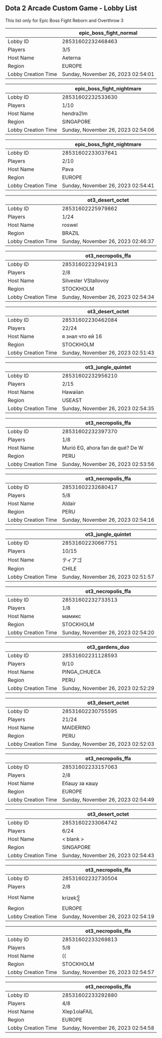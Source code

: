 ## Dota 2 Arcade Custom Game - Lobby List

This list only for Epic Boss Fight Reborn and Overthrow 3

|  | epic_boss_fight_normal |
| ------ | ------ |
| Lobby ID | 28531602232468463 |
| Players | 3/5 |
| Host Name | Aeterna |
| Region | EUROPE |
| Lobby Creation Time | Sunday, November 26, 2023 02:54:01 |


|  | epic_boss_fight_nightmare |
| ------ | ------ |
| Lobby ID | 28531602232533630 |
| Players | 1/10 |
| Host Name | hendra2lm |
| Region | SINGAPORE |
| Lobby Creation Time | Sunday, November 26, 2023 02:54:06 |


|  | epic_boss_fight_nightmare |
| ------ | ------ |
| Lobby ID | 28531602233037641 |
| Players | 2/10 |
| Host Name | Pava |
| Region | EUROPE |
| Lobby Creation Time | Sunday, November 26, 2023 02:54:41 |


|  | ot3_desert_octet |
| ------ | ------ |
| Lobby ID | 28531602225979862 |
| Players | 1/24 |
| Host Name | roswel |
| Region | BRAZIL |
| Lobby Creation Time | Sunday, November 26, 2023 02:46:37 |


|  | ot3_necropolis_ffa |
| ------ | ------ |
| Lobby ID | 28531602232941913 |
| Players | 2/8 |
| Host Name | Silvester VStallovoy |
| Region | STOCKHOLM |
| Lobby Creation Time | Sunday, November 26, 2023 02:54:34 |


|  | ot3_desert_octet |
| ------ | ------ |
| Lobby ID | 28531602230462084 |
| Players | 22/24 |
| Host Name | я знал что ей 16 |
| Region | STOCKHOLM |
| Lobby Creation Time | Sunday, November 26, 2023 02:51:43 |


|  | ot3_jungle_quintet |
| ------ | ------ |
| Lobby ID | 28531602232956210 |
| Players | 2/15 |
| Host Name | Hawaiian |
| Region | USEAST |
| Lobby Creation Time | Sunday, November 26, 2023 02:54:35 |


|  | ot3_necropolis_ffa |
| ------ | ------ |
| Lobby ID | 28531602232397370 |
| Players | 1/8 |
| Host Name | Murió EG, ahora fan de qué? De W |
| Region | PERU |
| Lobby Creation Time | Sunday, November 26, 2023 02:53:56 |


|  | ot3_necropolis_ffa |
| ------ | ------ |
| Lobby ID | 28531602232680417 |
| Players | 5/8 |
| Host Name | Aldair |
| Region | PERU |
| Lobby Creation Time | Sunday, November 26, 2023 02:54:16 |


|  | ot3_jungle_quintet |
| ------ | ------ |
| Lobby ID | 28531602230667751 |
| Players | 10/15 |
| Host Name | ティアゴ |
| Region | CHILE |
| Lobby Creation Time | Sunday, November 26, 2023 02:51:57 |


|  | ot3_necropolis_ffa |
| ------ | ------ |
| Lobby ID | 28531602232733513 |
| Players | 1/8 |
| Host Name | мамикс |
| Region | STOCKHOLM |
| Lobby Creation Time | Sunday, November 26, 2023 02:54:20 |


|  | ot3_gardens_duo |
| ------ | ------ |
| Lobby ID | 28531602231128593 |
| Players | 9/10 |
| Host Name | PINGA_CHUECA |
| Region | PERU |
| Lobby Creation Time | Sunday, November 26, 2023 02:52:29 |


|  | ot3_desert_octet |
| ------ | ------ |
| Lobby ID | 28531602230755595 |
| Players | 21/24 |
| Host Name | MAIDERINO |
| Region | PERU |
| Lobby Creation Time | Sunday, November 26, 2023 02:52:03 |


|  | ot3_necropolis_ffa |
| ------ | ------ |
| Lobby ID | 28531602233157063 |
| Players | 2/8 |
| Host Name | Ебашу за кашу |
| Region | EUROPE |
| Lobby Creation Time | Sunday, November 26, 2023 02:54:49 |


|  | ot3_desert_octet |
| ------ | ------ |
| Lobby ID | 28531602233064742 |
| Players | 6/24 |
| Host Name | < blank > |
| Region | SINGAPORE |
| Lobby Creation Time | Sunday, November 26, 2023 02:54:43 |


|  | ot3_necropolis_ffa |
| ------ | ------ |
| Lobby ID | 28531602232730504 |
| Players | 2/8 |
| Host Name | krizek𒉭 |
| Region | EUROPE |
| Lobby Creation Time | Sunday, November 26, 2023 02:54:19 |


|  | ot3_necropolis_ffa |
| ------ | ------ |
| Lobby ID | 28531602233269813 |
| Players | 5/8 |
| Host Name | (( |
| Region | STOCKHOLM |
| Lobby Creation Time | Sunday, November 26, 2023 02:54:57 |


|  | ot3_necropolis_ffa |
| ------ | ------ |
| Lobby ID | 28531602233292880 |
| Players | 4/8 |
| Host Name | Xlep1olaFAIL |
| Region | EUROPE |
| Lobby Creation Time | Sunday, November 26, 2023 02:54:58 |



